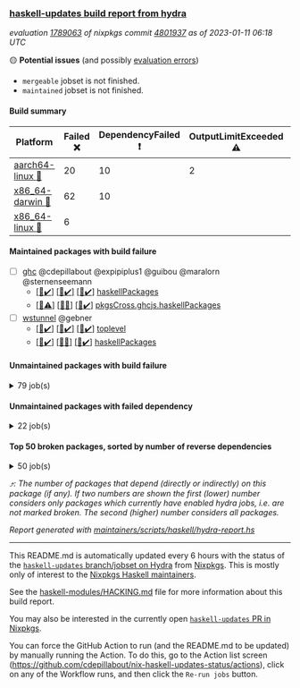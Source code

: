 ### [haskell-updates build report from hydra](https://hydra.nixos.org/jobset/nixpkgs/haskell-updates)
*evaluation [1789063](https://hydra.nixos.org/eval/1789063) of nixpkgs commit [4801937](https://github.com/NixOS/nixpkgs/commits/4801937b452deb234d358da8daad0bd2b650f25f) as of 2023-01-11 06:18 UTC*

:yellow_circle: **Potential issues** (and possibly [evaluation errors](https://hydra.nixos.org/jobset/nixpkgs/haskell-updates))
  * `mergeable` jobset is not finished.
  * `maintained` jobset is not finished.

#### Build summary

 | Platform | Failed :x: | DependencyFailed :heavy_exclamation_mark: | OutputLimitExceeded :warning: | TimedOut :hourglass::no_entry_sign: | Unfinished :hourglass_flowing_sand: | Success :heavy_check_mark: | 
 | --- | --- | --- | --- | --- | --- | --- | 
 | [aarch64-linux :iphone:](https://hydra.nixos.org/eval/1789063?filter=.aarch64-linux) | 20 | 10 | 2 | 2 | 13 | 6412 | 
 | [x86_64-darwin :apple:](https://hydra.nixos.org/eval/1789063?filter=.x86_64-darwin) | 62 | 10 |  | 180 | 14 | 6137 | 
 | [x86_64-linux :penguin:](https://hydra.nixos.org/eval/1789063?filter=.x86_64-linux) | 6 |  |  |  | 45 | 6469 | 
#### Maintained packages with build failure
- [ ] [ghc](https://hydra.nixos.org/eval/1789063?filter=ghc) @cdepillabout @expipiplus1 @guibou @maralorn @sternenseemann
  - [[:iphone::heavy_check_mark:]](https://hydra.nixos.org/build/202430067) [[:apple::heavy_check_mark:]](https://hydra.nixos.org/build/202425639) [[:penguin::heavy_check_mark:]](https://hydra.nixos.org/build/202416186) [haskellPackages](https://hydra.nixos.org/eval/1789063?filter=haskellPackages.ghc)
  - [[:iphone::warning:]](https://hydra.nixos.org/build/204535242) [[:apple::x:]](https://hydra.nixos.org/build/204535235) [[:penguin::heavy_check_mark:]](https://hydra.nixos.org/build/204535253) [pkgsCross.ghcjs.haskellPackages](https://hydra.nixos.org/eval/1789063?filter=pkgsCross.ghcjs.haskellPackages.ghc)
- [ ] [wstunnel](https://hydra.nixos.org/eval/1789063?filter=wstunnel) @gebner
  - [[:iphone::heavy_check_mark:]](https://hydra.nixos.org/build/204651908) [[:apple::heavy_check_mark:]](https://hydra.nixos.org/build/204651906) [[:penguin::heavy_check_mark:]](https://hydra.nixos.org/build/204651903) [toplevel](https://hydra.nixos.org/eval/1789063?filter=wstunnel)
  - [[:iphone::heavy_check_mark:]](https://hydra.nixos.org/build/204651902) [[:apple::x:]](https://hydra.nixos.org/build/204651905) [[:penguin::heavy_check_mark:]](https://hydra.nixos.org/build/204651904) [haskellPackages](https://hydra.nixos.org/eval/1789063?filter=haskellPackages.wstunnel)
#### Unmaintained packages with build failure
<details><summary>79 job(s) </summary>

- [ ] [[:iphone::x:]](https://hydra.nixos.org/build/203512898) [[:apple::heavy_check_mark:]](https://hydra.nixos.org/build/203506397) [[:penguin::heavy_check_mark:]](https://hydra.nixos.org/build/203501055) [haskellPackages.hw-json-simd](https://hydra.nixos.org/eval/1789063?filter=haskellPackages.hw-json-simd)  :arrow_heading_up: 3 | 8
- [ ] [[:iphone::x:]](https://hydra.nixos.org/build/203504151) [[:apple::heavy_check_mark:]](https://hydra.nixos.org/build/203509684) [[:penguin::heavy_check_mark:]](https://hydra.nixos.org/build/203508490) [haskellPackages.hw-simd](https://hydra.nixos.org/eval/1789063?filter=haskellPackages.hw-simd)  :arrow_heading_up: 2 | 8
- [ ] [[:iphone::x:]](https://hydra.nixos.org/build/203508328) [[:apple::x:]](https://hydra.nixos.org/build/203502249) [[:penguin::heavy_check_mark:]](https://hydra.nixos.org/build/203509145) [haskellPackages.quic](https://hydra.nixos.org/eval/1789063?filter=haskellPackages.quic)  :arrow_heading_up: 2 | 2
- [ ] [[:iphone::x:]](https://hydra.nixos.org/build/202421573) [[:apple::heavy_check_mark:]](https://hydra.nixos.org/build/202418260) [[:penguin::heavy_check_mark:]](https://hydra.nixos.org/build/202425856) [haskellPackages.Crypto](https://hydra.nixos.org/eval/1789063?filter=haskellPackages.Crypto)  :arrow_heading_up: 1 | 22
- [ ] [[:iphone::heavy_check_mark:]](https://hydra.nixos.org/build/203512336) [[:apple::x:]](https://hydra.nixos.org/build/203501945) [[:penguin::heavy_check_mark:]](https://hydra.nixos.org/build/203502818) [haskellPackages.thyme](https://hydra.nixos.org/eval/1789063?filter=haskellPackages.thyme)  :arrow_heading_up: 1 | 15
- [ ] [[:iphone::heavy_check_mark:]](https://hydra.nixos.org/build/203626672) [[:apple::x:]](https://hydra.nixos.org/build/203626684) [[:penguin::heavy_check_mark:]](https://hydra.nixos.org/build/203626681) [haskellPackages.inline-r](https://hydra.nixos.org/eval/1789063?filter=haskellPackages.inline-r)  :arrow_heading_up: 1 | 4
- [ ] [[:iphone::x:]](https://hydra.nixos.org/build/202422717) [[:apple::heavy_check_mark:]](https://hydra.nixos.org/build/202426386) [[:penguin::heavy_check_mark:]](https://hydra.nixos.org/build/202428144) [haskellPackages.long-double](https://hydra.nixos.org/eval/1789063?filter=haskellPackages.long-double)  :arrow_heading_up: 1 | 2
- [ ] [[:iphone::heavy_check_mark:]](https://hydra.nixos.org/build/203511538) [[:apple::x:]](https://hydra.nixos.org/build/203504622) [[:penguin::heavy_check_mark:]](https://hydra.nixos.org/build/203506040) [haskellPackages.posix-socket](https://hydra.nixos.org/eval/1789063?filter=haskellPackages.posix-socket)  :arrow_heading_up: 1 | 2
- [ ] [[:iphone::heavy_check_mark:]](https://hydra.nixos.org/build/204521357) [[:apple::x:]](https://hydra.nixos.org/build/204521336) [[:penguin::heavy_check_mark:]](https://hydra.nixos.org/build/204521348) [haskellPackages.gi-gdkx11](https://hydra.nixos.org/eval/1789063?filter=haskellPackages.gi-gdkx11)  :arrow_heading_up: 1 | 1
- [ ] [[:iphone::x:]](https://hydra.nixos.org/build/202417930) [[:apple::heavy_check_mark:]](https://hydra.nixos.org/build/202430377) [[:penguin::heavy_check_mark:]](https://hydra.nixos.org/build/202419841) [haskellPackages.nlopt-haskell](https://hydra.nixos.org/eval/1789063?filter=haskellPackages.nlopt-haskell)  :arrow_heading_up: 1 | 1
- [ ] [[:iphone::heavy_check_mark:]](https://hydra.nixos.org/build/202428372) [[:apple::x:]](https://hydra.nixos.org/build/202423142) [[:penguin::heavy_check_mark:]](https://hydra.nixos.org/build/202421039) [haskellPackages.openal-ffi](https://hydra.nixos.org/eval/1789063?filter=haskellPackages.openal-ffi)  :arrow_heading_up: 1 | 1
- [ ] [[:iphone::x:]](https://hydra.nixos.org/build/203500850) [[:apple::x:]](https://hydra.nixos.org/build/203511578) [[:penguin::heavy_check_mark:]](https://hydra.nixos.org/build/203507291) [haskellPackages.swisstable](https://hydra.nixos.org/eval/1789063?filter=haskellPackages.swisstable)  :arrow_heading_up: 1 | 1
- [ ] [[:iphone::x:]](https://hydra.nixos.org/build/202427092) [[:apple::heavy_check_mark:]](https://hydra.nixos.org/build/202433526) [[:penguin::heavy_check_mark:]](https://hydra.nixos.org/build/202428264) [haskellPackages.freetype2](https://hydra.nixos.org/eval/1789063?filter=haskellPackages.freetype2)  :arrow_heading_up: 0 | 9
- [ ] [[:iphone::heavy_check_mark:]](https://hydra.nixos.org/build/203510435) [[:apple::x:]](https://hydra.nixos.org/build/203506652) [[:penguin::heavy_check_mark:]](https://hydra.nixos.org/build/203512693) [haskellPackages.pipes-zlib](https://hydra.nixos.org/eval/1789063?filter=haskellPackages.pipes-zlib)  :arrow_heading_up: 0 | 5
- [ ] [[:iphone::heavy_check_mark:]](https://hydra.nixos.org/build/202423908) [[:apple::x:]](https://hydra.nixos.org/build/202435790) [[:penguin::heavy_check_mark:]](https://hydra.nixos.org/build/202417988) [haskellPackages.hmidi](https://hydra.nixos.org/eval/1789063?filter=haskellPackages.hmidi)  :arrow_heading_up: 0 | 4
- [ ] [[:iphone::x:]](https://hydra.nixos.org/build/204648998) [[:apple::x:]](https://hydra.nixos.org/build/204649164) [[:penguin::x:]](https://hydra.nixos.org/build/204648873) [haskellPackages.redis-glob](https://hydra.nixos.org/eval/1789063?filter=haskellPackages.redis-glob)  :arrow_heading_up: 0 | 4
- [ ] [[:iphone::x:]](https://hydra.nixos.org/build/202435088) [[:apple::heavy_check_mark:]](https://hydra.nixos.org/build/202430782) [[:penguin::heavy_check_mark:]](https://hydra.nixos.org/build/202426261) [haskellPackages.picosat](https://hydra.nixos.org/eval/1789063?filter=haskellPackages.picosat)  :arrow_heading_up: 0 | 3
- [ ] [[:iphone::heavy_check_mark:]](https://hydra.nixos.org/build/202425185) [[:apple::x:]](https://hydra.nixos.org/build/203194258) [[:penguin::heavy_check_mark:]](https://hydra.nixos.org/build/202428882) [haskellPackages.SDL-mixer](https://hydra.nixos.org/eval/1789063?filter=haskellPackages.SDL-mixer)  :arrow_heading_up: 0 | 2
- [ ] [[:iphone::heavy_check_mark:]](https://hydra.nixos.org/build/204521401) [[:apple::x:]](https://hydra.nixos.org/build/204521439) [[:penguin::heavy_check_mark:]](https://hydra.nixos.org/build/204521387) [haskellPackages.h-raylib](https://hydra.nixos.org/eval/1789063?filter=haskellPackages.h-raylib)  :arrow_heading_up: 0 | 1
- [ ] [[:iphone::heavy_check_mark:]](https://hydra.nixos.org/build/202431795) [[:apple::x:]](https://hydra.nixos.org/build/202416334) [[:penguin::heavy_check_mark:]](https://hydra.nixos.org/build/202434942) [haskellPackages.hamid](https://hydra.nixos.org/eval/1789063?filter=haskellPackages.hamid)  :arrow_heading_up: 0 | 1
- [ ] [[:iphone::heavy_check_mark:]](https://hydra.nixos.org/build/203505170) [[:apple::x:]](https://hydra.nixos.org/build/203511104) [[:penguin::heavy_check_mark:]](https://hydra.nixos.org/build/203503505) [haskellPackages.hmatrix-morpheus](https://hydra.nixos.org/eval/1789063?filter=haskellPackages.hmatrix-morpheus)  :arrow_heading_up: 0 | 1
- [ ] [[:iphone::heavy_check_mark:]](https://hydra.nixos.org/build/202427340) [[:apple::x:]](https://hydra.nixos.org/build/202430442) [[:penguin::heavy_check_mark:]](https://hydra.nixos.org/build/202419088) [haskellPackages.huckleberry](https://hydra.nixos.org/eval/1789063?filter=haskellPackages.huckleberry)  :arrow_heading_up: 0 | 1
- [ ] [[:iphone::heavy_check_mark:]](https://hydra.nixos.org/build/202423886) [[:apple::x:]](https://hydra.nixos.org/build/202425806) [[:penguin::heavy_check_mark:]](https://hydra.nixos.org/build/202433480) [haskellPackages.select](https://hydra.nixos.org/eval/1789063?filter=haskellPackages.select)  :arrow_heading_up: 0 | 1
- [ ] [[:iphone::heavy_check_mark:]](https://hydra.nixos.org/build/203502062) [[:apple::x:]](https://hydra.nixos.org/build/203508618) [[:penguin::heavy_check_mark:]](https://hydra.nixos.org/build/203511126) [haskellPackages.simple-vec3](https://hydra.nixos.org/eval/1789063?filter=haskellPackages.simple-vec3)  :arrow_heading_up: 0 | 1
- [ ] [[:iphone::heavy_check_mark:]](https://hydra.nixos.org/build/203505734) [[:apple::x:]](https://hydra.nixos.org/build/203501142) [[:penguin::heavy_check_mark:]](https://hydra.nixos.org/build/203508546) [haskellPackages.sysinfo](https://hydra.nixos.org/eval/1789063?filter=haskellPackages.sysinfo)  :arrow_heading_up: 0 | 1
- [ ] [[:iphone::x:]](https://hydra.nixos.org/build/204648923) [[:apple::x:]](https://hydra.nixos.org/build/204648655) [[:penguin::x:]](https://hydra.nixos.org/build/204648454) [haskellPackages.FailT](https://hydra.nixos.org/eval/1789063?filter=haskellPackages.FailT) 
- [ ] [[:iphone::heavy_check_mark:]](https://hydra.nixos.org/build/203510531) [[:apple::x:]](https://hydra.nixos.org/build/203503861) [[:penguin::heavy_check_mark:]](https://hydra.nixos.org/build/203501769) [haskellPackages.FractalArt](https://hydra.nixos.org/eval/1789063?filter=haskellPackages.FractalArt) 
- [ ] [[:iphone::x:]](https://hydra.nixos.org/build/202420797) [[:apple::heavy_check_mark:]](https://hydra.nixos.org/build/202436365) [[:penguin::heavy_check_mark:]](https://hydra.nixos.org/build/202427200) [haskellPackages.HsASA](https://hydra.nixos.org/eval/1789063?filter=haskellPackages.HsASA) 
- [ ] [[:iphone::heavy_check_mark:]](https://hydra.nixos.org/build/202435395) [[:apple::x:]](https://hydra.nixos.org/build/202417422) [[:penguin::heavy_check_mark:]](https://hydra.nixos.org/build/202430954) [haskellPackages.al](https://hydra.nixos.org/eval/1789063?filter=haskellPackages.al) 
- [ ] [[:iphone::x:]](https://hydra.nixos.org/build/204648222) [[:apple::x:]](https://hydra.nixos.org/build/204649240) [[:penguin::x:]](https://hydra.nixos.org/build/204649173) [haskellPackages.dep-t-dynamic](https://hydra.nixos.org/eval/1789063?filter=haskellPackages.dep-t-dynamic) 
- [ ] [[:iphone::heavy_check_mark:]](https://hydra.nixos.org/build/203503717) [[:apple::x:]](https://hydra.nixos.org/build/203509434) [[:penguin::heavy_check_mark:]](https://hydra.nixos.org/build/203509306) [haskellPackages.env-extra](https://hydra.nixos.org/eval/1789063?filter=haskellPackages.env-extra) 
- [ ] [[:iphone::heavy_check_mark:]](https://hydra.nixos.org/build/203510575) [[:apple::x:]](https://hydra.nixos.org/build/203501166) [[:penguin::heavy_check_mark:]](https://hydra.nixos.org/build/203507602) [haskellPackages.epub-tools](https://hydra.nixos.org/eval/1789063?filter=haskellPackages.epub-tools) 
- [ ] [[:iphone::heavy_check_mark:]](https://hydra.nixos.org/build/203501527) [[:apple::x:]](https://hydra.nixos.org/build/203502009) [[:penguin::heavy_check_mark:]](https://hydra.nixos.org/build/203502432) [haskellPackages.fsnotify-conduit](https://hydra.nixos.org/eval/1789063?filter=haskellPackages.fsnotify-conduit) 
- [ ] [[:iphone::heavy_check_mark:]](https://hydra.nixos.org/build/202430271) [[:apple::x:]](https://hydra.nixos.org/build/202436430) [[:penguin::heavy_check_mark:]](https://hydra.nixos.org/build/202416704) [haskellPackages.fudgets](https://hydra.nixos.org/eval/1789063?filter=haskellPackages.fudgets) 
- [ ] [[:iphone::heavy_check_mark:]](https://hydra.nixos.org/build/204649311) [[:apple::x:]](https://hydra.nixos.org/build/204648179) [[:penguin::heavy_check_mark:]](https://hydra.nixos.org/build/204648380) [haskellPackages.gerrit](https://hydra.nixos.org/eval/1789063?filter=haskellPackages.gerrit) 
- [ ] [ghc-lib](https://hydra.nixos.org/eval/1789063?filter=ghc-lib) 
  - [[:iphone::heavy_check_mark:]](https://hydra.nixos.org/build/202415372) [[:apple::heavy_check_mark:]](https://hydra.nixos.org/build/202420620) [[:penguin::heavy_check_mark:]](https://hydra.nixos.org/build/202436058) [haskell.packages.ghc8107](https://hydra.nixos.org/eval/1789063?filter=haskell.packages.ghc8107.ghc-lib)
  - [[:iphone::x:]](https://hydra.nixos.org/build/202432716) [[:apple::x:]](https://hydra.nixos.org/build/202421851) [[:penguin::x:]](https://hydra.nixos.org/build/202432410) [haskell.packages.ghc884](https://hydra.nixos.org/eval/1789063?filter=haskell.packages.ghc884.ghc-lib)
  - [[:iphone::heavy_check_mark:]](https://hydra.nixos.org/build/202431629) [[:apple::heavy_check_mark:]](https://hydra.nixos.org/build/202430373) [[:penguin::heavy_check_mark:]](https://hydra.nixos.org/build/202433873) [haskell.packages.ghc902](https://hydra.nixos.org/eval/1789063?filter=haskell.packages.ghc902.ghc-lib)
  - [[:iphone::heavy_check_mark:]](https://hydra.nixos.org/build/202428546) [[:apple::heavy_check_mark:]](https://hydra.nixos.org/build/202428909) [[:penguin::heavy_check_mark:]](https://hydra.nixos.org/build/202428449) [haskell.packages.ghc924](https://hydra.nixos.org/eval/1789063?filter=haskell.packages.ghc924.ghc-lib)
  - [[:iphone::heavy_check_mark:]](https://hydra.nixos.org/build/202433874) [[:apple::heavy_check_mark:]](https://hydra.nixos.org/build/202434011) [[:penguin::heavy_check_mark:]](https://hydra.nixos.org/build/202429700) [haskell.packages.ghc925](https://hydra.nixos.org/eval/1789063?filter=haskell.packages.ghc925.ghc-lib)
  - [[:iphone::heavy_check_mark:]](https://hydra.nixos.org/build/203389427) [[:apple::heavy_check_mark:]](https://hydra.nixos.org/build/203389426) [[:penguin::heavy_check_mark:]](https://hydra.nixos.org/build/203389429) [haskell.packages.ghc944](https://hydra.nixos.org/eval/1789063?filter=haskell.packages.ghc944.ghc-lib)
  - [[:iphone::heavy_check_mark:]](https://hydra.nixos.org/build/202434897) [[:apple::heavy_check_mark:]](https://hydra.nixos.org/build/202423469) [[:penguin::heavy_check_mark:]](https://hydra.nixos.org/build/202431067) [haskellPackages](https://hydra.nixos.org/eval/1789063?filter=haskellPackages.ghc-lib)
- [ ] [[:apple::x:]](https://hydra.nixos.org/build/204521376) [haskellPackages.gi-gtkosxapplication](https://hydra.nixos.org/eval/1789063?filter=haskellPackages.gi-gtkosxapplication) 
- [ ] [[:iphone::x:]](https://hydra.nixos.org/build/203626686) [[:penguin::heavy_check_mark:]](https://hydra.nixos.org/build/203626642) [haskellPackages.gnome-keyring](https://hydra.nixos.org/eval/1789063?filter=haskellPackages.gnome-keyring) 
- [ ] [[:apple::x:]](https://hydra.nixos.org/build/203194244) [haskellPackages.gtk-mac-integration](https://hydra.nixos.org/eval/1789063?filter=haskellPackages.gtk-mac-integration) 
- [ ] [[:iphone::heavy_check_mark:]](https://hydra.nixos.org/build/203502282) [[:apple::x:]](https://hydra.nixos.org/build/202416749) [[:penguin::heavy_check_mark:]](https://hydra.nixos.org/build/203502415) [haskellPackages.gtk-traymanager](https://hydra.nixos.org/eval/1789063?filter=haskellPackages.gtk-traymanager) 
- [ ] [[:apple::x:]](https://hydra.nixos.org/build/202434306) [haskellPackages.gtk3-mac-integration](https://hydra.nixos.org/eval/1789063?filter=haskellPackages.gtk3-mac-integration) 
- [ ] [[:iphone::heavy_check_mark:]](https://hydra.nixos.org/build/203512576) [[:apple::x:]](https://hydra.nixos.org/build/203508788) [[:penguin::heavy_check_mark:]](https://hydra.nixos.org/build/203510541) [haskellPackages.highlight](https://hydra.nixos.org/eval/1789063?filter=haskellPackages.highlight) 
- [ ] [[:iphone::heavy_check_mark:]](https://hydra.nixos.org/build/203504263) [[:apple::x:]](https://hydra.nixos.org/build/203502394) [[:penguin::heavy_check_mark:]](https://hydra.nixos.org/build/203500823) [haskellPackages.hinotify-conduit](https://hydra.nixos.org/eval/1789063?filter=haskellPackages.hinotify-conduit) 
- [ ] [[:iphone::heavy_check_mark:]](https://hydra.nixos.org/build/202430380) [[:apple::x:]](https://hydra.nixos.org/build/202435742) [[:penguin::heavy_check_mark:]](https://hydra.nixos.org/build/202432776) [haskellPackages.hsshellscript](https://hydra.nixos.org/eval/1789063?filter=haskellPackages.hsshellscript) 
- [ ] [[:iphone::heavy_check_mark:]](https://hydra.nixos.org/build/202418023) [[:apple::x:]](https://hydra.nixos.org/build/202430436) [[:penguin::heavy_check_mark:]](https://hydra.nixos.org/build/202426581) [haskellPackages.hssourceinfo](https://hydra.nixos.org/eval/1789063?filter=haskellPackages.hssourceinfo) 
- [ ] [[:iphone::heavy_check_mark:]](https://hydra.nixos.org/build/203505227) [[:apple::x:]](https://hydra.nixos.org/build/203506099) [[:penguin::heavy_check_mark:]](https://hydra.nixos.org/build/203502314) [haskellPackages.hunspell-hs](https://hydra.nixos.org/eval/1789063?filter=haskellPackages.hunspell-hs) 
- [ ] [[:apple::x:]](https://hydra.nixos.org/build/203501053) [[:penguin::heavy_check_mark:]](https://hydra.nixos.org/build/203507800) [haskellPackages.inline-asm](https://hydra.nixos.org/eval/1789063?filter=haskellPackages.inline-asm) 
- [ ] [[:iphone::heavy_check_mark:]](https://hydra.nixos.org/build/203506577) [[:apple::x:]](https://hydra.nixos.org/build/203508553) [[:penguin::heavy_check_mark:]](https://hydra.nixos.org/build/203504651) [haskellPackages.interprocess](https://hydra.nixos.org/eval/1789063?filter=haskellPackages.interprocess) 
- [ ] [[:iphone::heavy_check_mark:]](https://hydra.nixos.org/build/203505836) [[:apple::x:]](https://hydra.nixos.org/build/203509523) [[:penguin::heavy_check_mark:]](https://hydra.nixos.org/build/203507126) [haskellPackages.ipcvar](https://hydra.nixos.org/eval/1789063?filter=haskellPackages.ipcvar) 
- [ ] [[:apple::x:]](https://hydra.nixos.org/build/202424556) [haskellPackages.kqueue](https://hydra.nixos.org/eval/1789063?filter=haskellPackages.kqueue) 
- [ ] [[:iphone::heavy_check_mark:]](https://hydra.nixos.org/build/202429811) [[:apple::x:]](https://hydra.nixos.org/build/202415593) [[:penguin::heavy_check_mark:]](https://hydra.nixos.org/build/202430903) [haskellPackages.linux-framebuffer](https://hydra.nixos.org/eval/1789063?filter=haskellPackages.linux-framebuffer) 
- [ ] [[:iphone::heavy_check_mark:]](https://hydra.nixos.org/build/204648719) [[:apple::x:]](https://hydra.nixos.org/build/204648843) [[:penguin::heavy_check_mark:]](https://hydra.nixos.org/build/204649365) [haskellPackages.mediawiki2latex](https://hydra.nixos.org/eval/1789063?filter=haskellPackages.mediawiki2latex) 
- [ ] [[:iphone::heavy_check_mark:]](https://hydra.nixos.org/build/202416216) [[:apple::x:]](https://hydra.nixos.org/build/202433801) [[:penguin::heavy_check_mark:]](https://hydra.nixos.org/build/202429864) [haskellPackages.memfd](https://hydra.nixos.org/eval/1789063?filter=haskellPackages.memfd) 
- [ ] [[:iphone::heavy_check_mark:]](https://hydra.nixos.org/build/203505044) [[:apple::x:]](https://hydra.nixos.org/build/203504108) [[:penguin::heavy_check_mark:]](https://hydra.nixos.org/build/203512510) [haskellPackages.persistent-pagination](https://hydra.nixos.org/eval/1789063?filter=haskellPackages.persistent-pagination) 
- [ ] [[:iphone::heavy_check_mark:]](https://hydra.nixos.org/build/203510813) [[:apple::x:]](https://hydra.nixos.org/build/203512536) [[:penguin::heavy_check_mark:]](https://hydra.nixos.org/build/203501050) [haskellPackages.phatsort](https://hydra.nixos.org/eval/1789063?filter=haskellPackages.phatsort) 
- [ ] [[:iphone::heavy_check_mark:]](https://hydra.nixos.org/build/203510536) [[:apple::x:]](https://hydra.nixos.org/build/203503461) [[:penguin::heavy_check_mark:]](https://hydra.nixos.org/build/203504455) [haskellPackages.ping-wrapper](https://hydra.nixos.org/eval/1789063?filter=haskellPackages.ping-wrapper) 
- [ ] [[:iphone::heavy_check_mark:]](https://hydra.nixos.org/build/203509982) [[:apple::x:]](https://hydra.nixos.org/build/203513028) [[:penguin::heavy_check_mark:]](https://hydra.nixos.org/build/203501314) [haskellPackages.posix-timer](https://hydra.nixos.org/eval/1789063?filter=haskellPackages.posix-timer) 
- [ ] [[:iphone::heavy_check_mark:]](https://hydra.nixos.org/build/203505195) [[:apple::x:]](https://hydra.nixos.org/build/203505651) [[:penguin::heavy_check_mark:]](https://hydra.nixos.org/build/203504186) [haskellPackages.powerqueue-distributed](https://hydra.nixos.org/eval/1789063?filter=haskellPackages.powerqueue-distributed) 
- [ ] [[:iphone::heavy_check_mark:]](https://hydra.nixos.org/build/203512909) [[:apple::x:]](https://hydra.nixos.org/build/203509486) [[:penguin::heavy_check_mark:]](https://hydra.nixos.org/build/203512861) [haskellPackages.procex](https://hydra.nixos.org/eval/1789063?filter=haskellPackages.procex) 
- [ ] [[:iphone::heavy_check_mark:]](https://hydra.nixos.org/build/203504459) [[:apple::x:]](https://hydra.nixos.org/build/203512730) [[:penguin::heavy_check_mark:]](https://hydra.nixos.org/build/203503468) [haskellPackages.pthread](https://hydra.nixos.org/eval/1789063?filter=haskellPackages.pthread) 
- [ ] [[:iphone::heavy_check_mark:]](https://hydra.nixos.org/build/204649180) [[:apple::x:]](https://hydra.nixos.org/build/204648145) [[:penguin::heavy_check_mark:]](https://hydra.nixos.org/build/204649069) [haskellPackages.sandwich-webdriver](https://hydra.nixos.org/eval/1789063?filter=haskellPackages.sandwich-webdriver) 
- [ ] [[:iphone::heavy_check_mark:]](https://hydra.nixos.org/build/202432097) [[:apple::x:]](https://hydra.nixos.org/build/202425944) [[:penguin::heavy_check_mark:]](https://hydra.nixos.org/build/202427952) [haskellPackages.shared-memory](https://hydra.nixos.org/eval/1789063?filter=haskellPackages.shared-memory) 
- [ ] [[:iphone::x:]](https://hydra.nixos.org/build/204648616) [[:apple::x:]](https://hydra.nixos.org/build/204649248) [[:penguin::x:]](https://hydra.nixos.org/build/204649074) [haskellPackages.sockets-and-pipes](https://hydra.nixos.org/eval/1789063?filter=haskellPackages.sockets-and-pipes) 
- [ ] [[:iphone::heavy_check_mark:]](https://hydra.nixos.org/build/203510243) [[:apple::x:]](https://hydra.nixos.org/build/203507250) [[:penguin::heavy_check_mark:]](https://hydra.nixos.org/build/203507475) [haskellPackages.tailfile-hinotify](https://hydra.nixos.org/eval/1789063?filter=haskellPackages.tailfile-hinotify) 
- [ ] [[:iphone::x:]](https://hydra.nixos.org/build/203502504) [[:apple::heavy_check_mark:]](https://hydra.nixos.org/build/203501830) [[:penguin::heavy_check_mark:]](https://hydra.nixos.org/build/203506715) [haskellPackages.the-snip](https://hydra.nixos.org/eval/1789063?filter=haskellPackages.the-snip) 
- [ ] [[:iphone::x:]](https://hydra.nixos.org/build/202424843) [[:apple::heavy_check_mark:]](https://hydra.nixos.org/build/202430364) [[:penguin::heavy_check_mark:]](https://hydra.nixos.org/build/202432968) [haskellPackages.wiringPi](https://hydra.nixos.org/eval/1789063?filter=haskellPackages.wiringPi) 
- [ ] [[:iphone::x:]](https://hydra.nixos.org/build/202424744) [[:apple::heavy_check_mark:]](https://hydra.nixos.org/build/202416582) [[:penguin::heavy_check_mark:]](https://hydra.nixos.org/build/202416260) [haskellPackages.x86-64bit](https://hydra.nixos.org/eval/1789063?filter=haskellPackages.x86-64bit) 
- [ ] [[:iphone::x:]](https://hydra.nixos.org/build/204648272) [[:apple::x:]](https://hydra.nixos.org/build/204649056) [[:penguin::x:]](https://hydra.nixos.org/build/204648961) [haskellPackages.xcffib](https://hydra.nixos.org/eval/1789063?filter=haskellPackages.xcffib) 
- [ ] [[:iphone::heavy_check_mark:]](https://hydra.nixos.org/build/202418227) [[:apple::x:]](https://hydra.nixos.org/build/202419197) [[:penguin::heavy_check_mark:]](https://hydra.nixos.org/build/202436039) [haskellPackages.xmonad-utils](https://hydra.nixos.org/eval/1789063?filter=haskellPackages.xmonad-utils) 
- [ ] [[:iphone::heavy_check_mark:]](https://hydra.nixos.org/build/202426690) [[:apple::x:]](https://hydra.nixos.org/build/202430057) [[:penguin::heavy_check_mark:]](https://hydra.nixos.org/build/202426520) [haskellPackages.yoga](https://hydra.nixos.org/eval/1789063?filter=haskellPackages.yoga) 
- [ ] [[:iphone::heavy_check_mark:]](https://hydra.nixos.org/build/202425259) [[:apple::x:]](https://hydra.nixos.org/build/202416959) [[:penguin::heavy_check_mark:]](https://hydra.nixos.org/build/202418284) [haskellPackages.zot](https://hydra.nixos.org/eval/1789063?filter=haskellPackages.zot) 
- [ ] [[:iphone::heavy_check_mark:]](https://hydra.nixos.org/build/202431702) [[:apple::x:]](https://hydra.nixos.org/build/202433071) [[:penguin::heavy_check_mark:]](https://hydra.nixos.org/build/202420076) [haskellPackages.zxcvbn-c](https://hydra.nixos.org/eval/1789063?filter=haskellPackages.zxcvbn-c) 
</details>

#### Unmaintained packages with failed dependency
<details><summary>22 job(s) </summary>

- [ ] [[:iphone::heavy_exclamation_mark:]](https://hydra.nixos.org/build/203505129) [[:apple::heavy_check_mark:]](https://hydra.nixos.org/build/203512310) [[:penguin::heavy_check_mark:]](https://hydra.nixos.org/build/203506803) [haskellPackages.hw-json-standard-cursor](https://hydra.nixos.org/eval/1789063?filter=haskellPackages.hw-json-standard-cursor)  :arrow_heading_up: 1 | 6
- [ ] [[:iphone::heavy_exclamation_mark:]](https://hydra.nixos.org/build/203503887) [[:apple::heavy_check_mark:]](https://hydra.nixos.org/build/203507727) [[:penguin::heavy_check_mark:]](https://hydra.nixos.org/build/203505091) [haskellPackages.hw-json-simple-cursor](https://hydra.nixos.org/eval/1789063?filter=haskellPackages.hw-json-simple-cursor)  :arrow_heading_up: 1 | 4
- [ ] [[:iphone::heavy_exclamation_mark:]](https://hydra.nixos.org/build/203505964) [[:apple::heavy_exclamation_mark:]](https://hydra.nixos.org/build/203510704) [[:penguin::heavy_check_mark:]](https://hydra.nixos.org/build/203508664) [haskellPackages.http3](https://hydra.nixos.org/eval/1789063?filter=haskellPackages.http3)  :arrow_heading_up: 1 | 1
- [ ] [[:iphone::heavy_exclamation_mark:]](https://hydra.nixos.org/build/203507311) [[:apple::heavy_check_mark:]](https://hydra.nixos.org/build/203504733) [[:penguin::heavy_check_mark:]](https://hydra.nixos.org/build/203512759) [haskellPackages.hw-dsv](https://hydra.nixos.org/eval/1789063?filter=haskellPackages.hw-dsv)  :arrow_heading_up: 0 | 3
- [ ] [[:iphone::heavy_exclamation_mark:]](https://hydra.nixos.org/build/203501709) [[:apple::heavy_check_mark:]](https://hydra.nixos.org/build/203501913) [[:penguin::heavy_check_mark:]](https://hydra.nixos.org/build/203504547) [haskellPackages.hw-json](https://hydra.nixos.org/eval/1789063?filter=haskellPackages.hw-json)  :arrow_heading_up: 0 | 3
- [ ] [[:iphone::heavy_exclamation_mark:]](https://hydra.nixos.org/build/203510590) [[:apple::heavy_check_mark:]](https://hydra.nixos.org/build/203512567) [[:penguin::heavy_check_mark:]](https://hydra.nixos.org/build/203509561) [haskellPackages.hS3](https://hydra.nixos.org/eval/1789063?filter=haskellPackages.hS3)  :arrow_heading_up: 0 | 1
- [ ] [[:iphone::heavy_check_mark:]](https://hydra.nixos.org/build/203512106) [[:apple::heavy_exclamation_mark:]](https://hydra.nixos.org/build/203506643) [[:penguin::heavy_check_mark:]](https://hydra.nixos.org/build/203506260) [haskellPackages.network-dns](https://hydra.nixos.org/eval/1789063?filter=haskellPackages.network-dns)  :arrow_heading_up: 0 | 1
- [ ] [[:iphone::heavy_check_mark:]](https://hydra.nixos.org/build/203626676) [[:apple::heavy_exclamation_mark:]](https://hydra.nixos.org/build/203626648) [[:penguin::heavy_check_mark:]](https://hydra.nixos.org/build/203626629) [haskellPackages.H](https://hydra.nixos.org/eval/1789063?filter=haskellPackages.H) 
- [ ] [[:iphone::heavy_check_mark:]](https://hydra.nixos.org/build/203500987) [[:apple::heavy_exclamation_mark:]](https://hydra.nixos.org/build/203500827) [[:penguin::heavy_check_mark:]](https://hydra.nixos.org/build/203512205) [haskellPackages.fastparser](https://hydra.nixos.org/eval/1789063?filter=haskellPackages.fastparser) 
- [ ] [hello](https://hydra.nixos.org/eval/1789063?filter=hello) 
  - [[:iphone::heavy_check_mark:]](https://hydra.nixos.org/build/202434015) [[:apple::heavy_check_mark:]](https://hydra.nixos.org/build/202421551) [[:penguin::heavy_check_mark:]](https://hydra.nixos.org/build/202430153) [haskellPackages](https://hydra.nixos.org/eval/1789063?filter=haskellPackages.hello)
  - [[:iphone::warning:]](https://hydra.nixos.org/build/204535245) [[:apple::heavy_exclamation_mark:]](https://hydra.nixos.org/build/204535259) [[:penguin::heavy_check_mark:]](https://hydra.nixos.org/build/204535232) [pkgsCross.ghcjs.haskellPackages](https://hydra.nixos.org/eval/1789063?filter=pkgsCross.ghcjs.haskellPackages.hello)
  -   [[:penguin::hourglass_flowing_sand:]](https://hydra.nixos.org/build/204928287) [pkgsMusl.haskellPackages](https://hydra.nixos.org/eval/1789063?filter=pkgsMusl.haskellPackages.hello)
  -   [[:penguin::hourglass_flowing_sand:]](https://hydra.nixos.org/build/204928239) [pkgsStatic.haskell.packages.native-bignum.ghc924](https://hydra.nixos.org/eval/1789063?filter=pkgsStatic.haskell.packages.native-bignum.ghc924.hello)
  -   [[:penguin::hourglass_flowing_sand:]](https://hydra.nixos.org/build/204928256) [pkgsStatic.haskellPackages](https://hydra.nixos.org/eval/1789063?filter=pkgsStatic.haskellPackages.hello)
- [ ] [[:iphone::heavy_exclamation_mark:]](https://hydra.nixos.org/build/203508851) [[:apple::heavy_check_mark:]](https://hydra.nixos.org/build/203510481) [[:penguin::heavy_check_mark:]](https://hydra.nixos.org/build/203506726) [haskellPackages.hmatrix-nlopt](https://hydra.nixos.org/eval/1789063?filter=haskellPackages.hmatrix-nlopt) 
- [ ] [[:iphone::heavy_exclamation_mark:]](https://hydra.nixos.org/build/203512153) [[:apple::heavy_exclamation_mark:]](https://hydra.nixos.org/build/203502782) [[:penguin::heavy_check_mark:]](https://hydra.nixos.org/build/203511995) [haskellPackages.hs-swisstable-hashtables-class](https://hydra.nixos.org/eval/1789063?filter=haskellPackages.hs-swisstable-hashtables-class) 
- [ ] [[:iphone::heavy_check_mark:]](https://hydra.nixos.org/build/204648545) [[:apple::heavy_exclamation_mark:]](https://hydra.nixos.org/build/204648557) [[:penguin::heavy_check_mark:]](https://hydra.nixos.org/build/204648397) [haskellPackages.ihaskell-inline-r](https://hydra.nixos.org/eval/1789063?filter=haskellPackages.ihaskell-inline-r) 
- [ ] [[:iphone::heavy_check_mark:]](https://hydra.nixos.org/build/203509260) [[:apple::heavy_exclamation_mark:]](https://hydra.nixos.org/build/203504666) [[:penguin::heavy_check_mark:]](https://hydra.nixos.org/build/203502308) [haskellPackages.intricacy](https://hydra.nixos.org/eval/1789063?filter=haskellPackages.intricacy) 
- [ ] [[:iphone::heavy_exclamation_mark:]](https://hydra.nixos.org/build/203503884) [[:apple::heavy_check_mark:]](https://hydra.nixos.org/build/203511268) [[:penguin::heavy_check_mark:]](https://hydra.nixos.org/build/203508585) [haskellPackages.rounded-hw](https://hydra.nixos.org/eval/1789063?filter=haskellPackages.rounded-hw) 
- [ ] [[:iphone::heavy_exclamation_mark:]](https://hydra.nixos.org/build/203501634) [[:apple::heavy_exclamation_mark:]](https://hydra.nixos.org/build/203504833) [[:penguin::heavy_check_mark:]](https://hydra.nixos.org/build/203502943) [haskellPackages.warp-quic](https://hydra.nixos.org/eval/1789063?filter=haskellPackages.warp-quic) 
- [ ] [[:iphone::heavy_check_mark:]](https://hydra.nixos.org/build/202421771) [[:apple::heavy_exclamation_mark:]](https://hydra.nixos.org/build/202420460) [[:penguin::heavy_check_mark:]](https://hydra.nixos.org/build/202420292) [haskellPackages.xbattbar](https://hydra.nixos.org/eval/1789063?filter=haskellPackages.xbattbar) 
</details>

#### Top 50 broken packages, sorted by number of reverse dependencies
<details><summary>50 job(s) </summary>

[amazonka-core](https://packdeps.haskellers.com/reverse/amazonka-core) :arrow_heading_up: 187  
[gogol-core](https://packdeps.haskellers.com/reverse/gogol-core) :arrow_heading_up: 184  
[haskell98](https://packdeps.haskellers.com/reverse/haskell98) :arrow_heading_up: 153  
[th-desugar](https://packdeps.haskellers.com/reverse/th-desugar) :arrow_heading_up: 57  
[enumerator](https://packdeps.haskellers.com/reverse/enumerator) :arrow_heading_up: 56  
[util](https://packdeps.haskellers.com/reverse/util) :arrow_heading_up: 49  
[derive](https://packdeps.haskellers.com/reverse/derive) :arrow_heading_up: 48  
[cgi](https://packdeps.haskellers.com/reverse/cgi) :arrow_heading_up: 46  
[amazonka](https://packdeps.haskellers.com/reverse/amazonka) :arrow_heading_up: 45  
[TypeCompose](https://packdeps.haskellers.com/reverse/TypeCompose) :arrow_heading_up: 44  
[accelerate](https://packdeps.haskellers.com/reverse/accelerate) :arrow_heading_up: 42  
[PrimitiveArray](https://packdeps.haskellers.com/reverse/PrimitiveArray) :arrow_heading_up: 35  
[rank1dynamic](https://packdeps.haskellers.com/reverse/rank1dynamic) :arrow_heading_up: 33  
[distributed-static](https://packdeps.haskellers.com/reverse/distributed-static) :arrow_heading_up: 31  
[storablevector](https://packdeps.haskellers.com/reverse/storablevector) :arrow_heading_up: 31  
[distributed-process](https://packdeps.haskellers.com/reverse/distributed-process) :arrow_heading_up: 30  
[iteratee](https://packdeps.haskellers.com/reverse/iteratee) :arrow_heading_up: 29  
[sydtest](https://packdeps.haskellers.com/reverse/sydtest) :arrow_heading_up: 26  
[crypto-numbers](https://packdeps.haskellers.com/reverse/crypto-numbers) :arrow_heading_up: 25  
[either-unwrap](https://packdeps.haskellers.com/reverse/either-unwrap) :arrow_heading_up: 25  
[crypto-pubkey](https://packdeps.haskellers.com/reverse/crypto-pubkey) :arrow_heading_up: 22  
[haskelldb](https://packdeps.haskellers.com/reverse/haskelldb) :arrow_heading_up: 22  
[wxdirect](https://packdeps.haskellers.com/reverse/wxdirect) :arrow_heading_up: 22  
[BiobaseTypes](https://packdeps.haskellers.com/reverse/BiobaseTypes) :arrow_heading_up: 21  
[alg](https://packdeps.haskellers.com/reverse/alg) :arrow_heading_up: 21  
[amazonka-s3](https://packdeps.haskellers.com/reverse/amazonka-s3) :arrow_heading_up: 21  
[mmsyn2](https://packdeps.haskellers.com/reverse/mmsyn2) :arrow_heading_up: 21  
[polysemy-resume](https://packdeps.haskellers.com/reverse/polysemy-resume) :arrow_heading_up: 21  
[wxc](https://packdeps.haskellers.com/reverse/wxc) :arrow_heading_up: 21  
[biocore](https://packdeps.haskellers.com/reverse/biocore) :arrow_heading_up: 20  
[bzlib](https://packdeps.haskellers.com/reverse/bzlib) :arrow_heading_up: 20  
[polysemy-conc](https://packdeps.haskellers.com/reverse/polysemy-conc) :arrow_heading_up: 20  
[wxcore](https://packdeps.haskellers.com/reverse/wxcore) :arrow_heading_up: 20  
[attoparsec-enumerator](https://packdeps.haskellers.com/reverse/attoparsec-enumerator) :arrow_heading_up: 19  
[bytestring-show](https://packdeps.haskellers.com/reverse/bytestring-show) :arrow_heading_up: 19  
[fay](https://packdeps.haskellers.com/reverse/fay) :arrow_heading_up: 19  
[wx](https://packdeps.haskellers.com/reverse/wx) :arrow_heading_up: 19  
[BiobaseENA](https://packdeps.haskellers.com/reverse/BiobaseENA) :arrow_heading_up: 18  
[asn1-data](https://packdeps.haskellers.com/reverse/asn1-data) :arrow_heading_up: 18  
[dbus-core](https://packdeps.haskellers.com/reverse/dbus-core) :arrow_heading_up: 18  
[gtksourceview2](https://packdeps.haskellers.com/reverse/gtksourceview2) :arrow_heading_up: 18  
[hsc3](https://packdeps.haskellers.com/reverse/hsc3) :arrow_heading_up: 18  
[polysemy-log](https://packdeps.haskellers.com/reverse/polysemy-log) :arrow_heading_up: 18  
[ukrainian-phonetics-basic](https://packdeps.haskellers.com/reverse/ukrainian-phonetics-basic) :arrow_heading_up: 18  
[BiobaseXNA](https://packdeps.haskellers.com/reverse/BiobaseXNA) :arrow_heading_up: 17  
[HGamer3D-Data](https://packdeps.haskellers.com/reverse/HGamer3D-Data) :arrow_heading_up: 17  
[certificate](https://packdeps.haskellers.com/reverse/certificate) :arrow_heading_up: 17  
[clash-prelude](https://packdeps.haskellers.com/reverse/clash-prelude) :arrow_heading_up: 17  
[clay](https://packdeps.haskellers.com/reverse/clay) :arrow_heading_up: 17  
[dbus-client](https://packdeps.haskellers.com/reverse/dbus-client) :arrow_heading_up: 17  
</details>


*:arrow_heading_up:: The number of packages that depend (directly or indirectly) on this package (if any). If two numbers are shown the first (lower) number considers only packages which currently have enabled hydra jobs, i.e. are not marked broken. The second (higher) number considers all packages.*

*Report generated with [maintainers/scripts/haskell/hydra-report.hs](https://github.com/NixOS/nixpkgs/blob/haskell-updates/maintainers/scripts/haskell/hydra-report.hs)*


----------------------------------------------------------------------

This README.md is automatically updated every 6 hours with the status of the
[`haskell-updates` branch/jobset on Hydra](https://hydra.nixos.org/jobset/nixpkgs/haskell-updates)
from [Nixpkgs](https://github.com/NixOS/nixpkgs).  This is mostly only of
interest to the [Nixpkgs Haskell maintainers](https://github.com/orgs/NixOS/teams/haskell).

See the
[haskell-modules/HACKING.md](https://github.com/NixOS/nixpkgs/blob/haskell-updates/pkgs/development/haskell-modules/HACKING.md)
file for more information about this build report.

You may also be interested in the currently open
[`haskell-updates` PR in Nixpkgs](https://github.com/nixos/nixpkgs/pulls?q=is%3Apr+is%3Aopen+head%3Ahaskell-updates).

You can force the GitHub Action to run (and the README.md to be updated) by
manually running the Action.  To do this, go to the Action list screen
(https://github.com/cdepillabout/nix-haskell-updates-status/actions),
click on any of the Workflow runs, and then click the `Re-run jobs` button.
